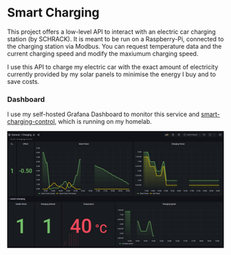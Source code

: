 # Smart Charging

This project offers a low-level API to interact with an electric car charging station (by SCHRACK). It is meant to be run on a Raspberry-Pi, connected to the charging station via Modbus. You can request temperature data and the current charging speed and modify the maxiumum charging speed.

I use this API to charge my electric car with the exact amount of electricity currently provided by my solar panels to minimise the energy I buy and to save costs.

### Dashboard

I use my self-hosted Grafana Dashboard to monitor this service and [smart-charging-control](https://github.com/obrhubr/smart-charging-control), which is running on my homelab.

![Dashboard](.github/grafana.png)